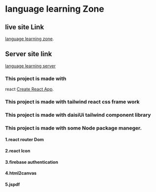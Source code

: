 # language learning Zone



## live site Link
[language learning zone](https://github.com/programming-hero-web-course1/b610-learning-platform-client-side-mahmudur987).


## Server site link

[language learning server](https://language-learning-server.vercel.app/)

### This project is made with 

react [Create React App](https://github.com/facebook/create-react-app).


### This project is made with tailwind react css frame work 


### This project is made with daisiUi tailwind component library


### This project is made with some Node package maneger.

#### 1.react router Dom
#### 2.react Icon
#### 3.firebase authentication
#### 4.html2canvas
#### 5.jspdf